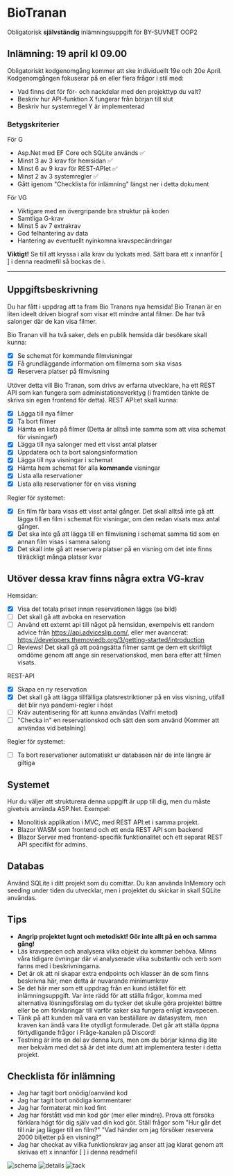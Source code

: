 # BioTranan
Obligatorisk **självständig** inlämningsuppgift för BY-SUVNET OOP2
## Inlämning: 19 april kl 09.00

Obligatoriskt kodgenomgång kommer att ske individuellt 19e och 20e April. 
Kodgenomgången fokuserar på en eller flera frågor i stil med:
* Vad finns det för för- och nackdelar med den projekttyp du valt?
* Beskriv hur API-funktion X fungerar från början till slut
* Beskriv hur systemregel Y är implementerad

### Betygskriterier
För G
* Asp.Net med EF Core och SQLite används ✅
* Minst 3 av 3 krav för hemsidan ✅
* Minst 6 av 9 krav för REST-APIet ✅
* Minst 2 av 3 systemregler ✅
* Gått igenom "Checklista för inlämning" längst ner i detta dokument

För VG
* Viktigare med en övergripande bra struktur på koden
* Samtliga G-krav
* Minst 5 av 7 extrakrav
* God felhantering av data
* Hantering av eventuellt nyinkomna kravspecändringar

**Viktigt!** Se till att kryssa i alla krav du lyckats med. Sätt bara ett x innanför [ ] i denna readmefil så bockas de i.

----
## Uppgiftsbeskrivning
Du har fått i uppdrag att ta fram Bio Tranans nya hemsida! Bio Tranan är en liten ideelt driven biograf som visar ett mindre antal filmer. De har två salonger där de kan visa filmer.

Bio Tranan vill ha två saker, dels en publik hemsida där besökare skall kunna:
- [X] Se schemat för kommande filmvisningar
- [X] Få grundläggande information om filmerna som ska visas
- [X] Reservera platser på filmvisning

Utöver detta vill Bio Tranan, som drivs av erfarna utvecklare, ha ett REST API som kan fungera som administationsverktyg (i framtiden tänkte de skriva sin egen frontend för detta). REST API:et skall kunna:
- [X] Lägga till nya filmer
- [X] Ta bort filmer
- [X] Hämta en lista på filmer (Detta är alltså inte samma som att visa schemat för visningar!)
- [X] Lägga till nya salonger med ett visst antal platser
- [X] Uppdatera och ta bort salongsinformation
- [X] Lägga till nya visningar i schemat
- [X] Hämta hem schemat för alla **kommande** visningar
- [X] Lista alla reservationer
- [X] Lista alla reservationer för en viss visning

Regler för systemet:
- [X] En film får bara visas ett visst antal gånger. Det skall alltså inte gå att lägga till en film i schemat för visningar, om den redan visats max antal gånger.
- [X] Det ska inte gå att lägga till en filmvisning i schemat samma tid som en annan film visas i samma salong
- [X] Det skall inte gå att reservera platser på en visning om det inte finns tillräckligt många platser kvar

## Utöver dessa krav finns några extra VG-krav

Hemsidan:
- [X] Visa det totala priset innan reservationen läggs (se bild)
- [ ] Det skall gå att avboka en reservation
- [ ] Använd ett externt api till något på hemsidan, exempelvis ett random advice från https://api.adviceslip.com/, eller mer avancerat: https://developers.themoviedb.org/3/getting-started/introduction
- [ ] Reviews! Det skall gå att poängsätta filmer samt ge dem ett skriftligt omdöme genom att ange sin reservationskod, men bara efter att filmen visats.

REST-API
- [X] Skapa en ny reservation
- [X] Det skall gå att lägga tillfälliga platsrestriktioner på en viss visning, utifall det blir nya pandemi-regler i höst
- [ ] Kräv autentisering för att kunna användas (Valfri metod)
- [ ] "Checka in" en reservationskod och sätt den som använd (Kommer att användas vid betalning)

Regler för systemet:
- [ ] Ta bort reservationer automatiskt ur databasen när de inte längre är giltiga

## Systemet
Hur du väljer att strukturera denna uppgift är upp till dig, men du måste givetvis använda ASP.Net. Exempel: 
* Monolitisk applikation i MVC, med REST API:et i samma projekt.
* Blazor WASM som frontend och ett enda REST API som backend
* Blazor Server med frontend-specifik funktionalitet och ett separat REST API specifikt för admins.

## Databas
Använd SQLite i ditt projekt som du comittar. Du kan använda InMemory och seeding under tiden du utvecklar, men i projektet du skickar in skall SQLite användas.

## Tips
* **Angrip projektet lugnt och metodiskt! Gör inte allt på en och samma gång!**
* Läs kravspecen och analysera vilka objekt du kommer behöva. Minns våra tidigare övningar där vi analyserade vilka substantiv och verb som fanns med i beskrivningarna.
* Det är ok att ni skapar extra endpoints och klasser än de som finns beskrivna här, men detta är nuvarande minimumkrav
* Se det här mer som ett uppdrag från en kund istället för ett inlämningsuppgift. Var inte rädd för att ställa frågor, komma med alternativa lösningsförslag om du tycker det skulle göra projektet bättre eller be om förklaringar till varför saker ska fungera enligt kravspecen.
* Tänk på att kunden må vara en van beställare av datasystem, men kraven kan ändå vara lite otydligt formulerade. Det går att ställa öppna  förtydligande frågor i Fråge-kanalen på Discord! 
* Testning är inte en del av denna kurs, men om du börjar känna dig lite mer bekväm med det så är det inte dumt att implementera tester i detta projekt.

## Checklista för inlämning

- Jag har tagit bort onödig/oanvänd kod
- Jag har tagit bort onödiga kommentarer
- Jag har formaterat min kod fint
- Jag har förstått vad min kod gör (mer eller mindre). Prova att försöka förklara högt för dig själv vad din kod gör. Ställ frågor som "Hur går det till när jag lägger till en film?" "Vad händer om jag försöker reservera 2000 biljetter på en visning?"
- Jag har checkat av vilka funktionskrav jag anser att jag klarat genom att skrivaa ett x innanför [ ] i denna readmefil

![schema](schema.png)
![details](details.png)
![tack](tack.png)
